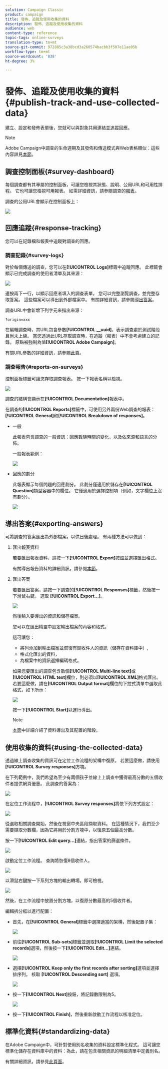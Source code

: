 ```yaml
---
solution: Campaign Classic
product: campaign
title: 發佈、追蹤及使用收集的資料
description: 發佈、追蹤及使用收集的資料
audience: web
content-type: reference
topic-tags: online-surveys
translation-type: tm+mt
source-git-commit: 972885c3a38bcd3a260574bacbb3f507e11ae05b
workflow-type: tm+mt
source-wordcount: '838'
ht-degree: 3%

---
```



# 發佈、追蹤及使用收集的資料{#publish-track-and-use-collected-data}

建立、設定和發佈表單後，您就可以與對象共用連結並追蹤回應。

>[!NOTE]
>
>Adobe Campaign中調查的生命週期及其發佈和傳送模式與Web表格類似：這些內容詳見[本節](../../web/using/about-web-forms.md)。

## 調查控制面板{#survey-dashboard}

每個調查都有其專屬的控制面板，可讓您檢視其狀態、說明、公用URL和可用性排程。 它也可讓您檢視可用報表。 如需詳細資訊，請參閱調查的[報表](#reports-on-surveys)。

調查的公用URL會顯示在控制面板上：

![](assets/survey_public_url.png)

## 回應追蹤{#response-tracking}

您可以在記錄檔和報表中追蹤對調查的回應。

### 調查記錄{#survey-logs}

對於每個傳送的調查，您可以在&#x200B;**[!UICONTROL Logs]**&#x200B;標籤中追蹤回應。 此標籤會顯示已完成調查的使用者清單及其來源：

![](assets/s_ncs_admin_survey_logs.png)

連按兩下一行，以顯示回應者填入的調查表單。 您可以完整瀏覽調查，並完整存取答案。 這些檔案可以導出到外部檔案中。 有關詳細資訊，請參閱[導出答案](#exporting-answers)。

調查URL中會新增下列字元來指出來源：

```
?origin=xxx
```

在編輯調查時，其URL包含參數&#x200B;**[!UICONTROL __uuid]**，表示調查處於測試階段且尚未上線。 當您透過此URL存取調查時，在追蹤（報表）中不會考慮建立的記錄。 原點被強制為值&#x200B;**[!UICONTROL Adobe Campaign]**。

有關URL參數的詳細資訊，請參閱[此頁](../../web/using/defining-web-forms-properties.md#form-url-parameters)。

### 調查報告{#reports-on-surveys}

控制面板標籤可讓您存取調查報表。 按一下報表名稱以檢視。

![](assets/s_ncs_admin_survey_report_doc.png)

調查的結構會顯示在&#x200B;**[!UICONTROL Documentation]**&#x200B;報表中。

在調查的&#x200B;**[!UICONTROL Reports]**&#x200B;標籤中，可使用另外兩份Web調查的報表：**[!UICONTROL General]**&#x200B;和&#x200B;**[!UICONTROL Breakdown of responses]**。

* 一般

   此報表包含調查的一般資訊：回應數隨時間的變化，以及依來源和語言的分佈。

   一般報表範例：

   ![](assets/s_ncs_admin_survey_report_0.png)

* 回應的劃分

   此報表顯示每個問題的回應劃分。 此劃分僅適用於儲存在&#x200B;**[!UICONTROL Question]**&#x200B;類型容器中的欄位。 它僅適用於選擇控制項（例如，文字欄位上沒有劃分）。

   ![](assets/s_ncs_admin_survey_report_2.png)

## 導出答案{#exporting-answers}

可將調查的答案匯出為外部檔案，以供日後處理。 有兩種方法可以做到：

1. 匯出報表資料

   若要匯出報表資料，請按一下&#x200B;**[!UICONTROL Export]**&#x200B;按鈕並選擇匯出格式。

   有關導出報告資料的詳細資訊，請參閱[本節](../../reporting/using/about-reports-creation-in-campaign.md)。

1. 匯出答案

   若要匯出答案，請按一下調查的&#x200B;**[!UICONTROL Responses]**&#x200B;標籤，然後按一下滑鼠右鍵。 選取 **[!UICONTROL Export...]**。

   ![](assets/s_ncs_admin_survey_logs_export_menu.png)

   然後輸入要導出的資訊和儲存檔案。

   您可以在匯出精靈中設定輸出檔案的內容和格式。

   這可讓您：

   * 將列添加到輸出檔案並恢復有關收件人的資訊（儲存在資料庫中）,
   * 格式化匯出的資料，
   * 為檔案中的資訊選擇編碼格式。

   如果您要匯出的調查包含數個&#x200B;**[!UICONTROL Multi-line text]**&#x200B;或&#x200B;**[!UICONTROL HTML text]**&#x200B;欄位，則必須以&#x200B;**[!UICONTROL XML]**&#x200B;格式匯出。 若要這麼做，請在&#x200B;**[!UICONTROL Output format]**&#x200B;欄位的下拉式清單中選取此格式，如下所示：

   ![](assets/s_ncs_admin_survey_logs_export_xml.png)

   按一下&#x200B;**[!UICONTROL Start]**&#x200B;以運行導出。

   >[!NOTE]
   >
   >[本節](../../platform/using/generic-imports-and-exports.md)中詳細介紹了資料導出及其配置的階段。

## 使用收集的資料{#using-the-collected-data}

透過線上調查收集的資訊可在定位工作流程的架構中復原。 若要這麼做，請使用&#x200B;**[!UICONTROL Survey responses]**&#x200B;方塊。

在下列範例中，我們希望為至少有兩個孩子並線上上調查中獲得最高分數的五個收件者提供網頁優惠。 此調查的答案為：

![](assets/s_ncs_admin_survey_responses_wf_box_4.png)

在定位工作流程中，**[!UICONTROL Survey responses]**&#x200B;將依下列方式設定：

![](assets/s_ncs_admin_survey_responses_wf_box_1.png)

從選取相關調查開始，然後在視窗中央區段擷取資料。 在這種情況下，我們至少需要擷取分數欄，因為它將用於分割方塊中，以復原五個最高分數。

按一下&#x200B;**[!UICONTROL Edit query...]**&#x200B;連結，指出答案的篩選條件。

![](assets/s_ncs_admin_survey_responses_wf_box_2.png)

啟動定位工作流程。 查詢將恢復8個收件人。

![](assets/s_ncs_admin_survey_responses_wf_box_5.png)

以滑鼠右鍵按一下系列方塊的輸出轉場，即可檢視。

![](assets/s_ncs_admin_survey_responses_wf_box_6.png)

然後，在工作流程中放置分割方塊，以復原分數最高的5個收件者。

編輯拆分框以進行配置：

* 首先，在&#x200B;**[!UICONTROL General]**&#x200B;標籤中選擇適當的架構，然後配置子集：

   ![](assets/s_ncs_admin_survey_responses_wf_box_6b.png)

* 前往&#x200B;**[!UICONTROL Sub-sets]**&#x200B;標籤並選取&#x200B;**[!UICONTROL Limit the selected records]**&#x200B;選項，然後按一下&#x200B;**[!UICONTROL Edit...]**&#x200B;連結。

   ![](assets/s_ncs_admin_survey_responses_wf_box_7.png)

* 選擇&#x200B;**[!UICONTROL Keep only the first records after sorting]**&#x200B;選項並選擇排序列。 核取 **[!UICONTROL Descending sort]** 選項。

   ![](assets/s_ncs_admin_survey_responses_wf_box_8.png)

* 按一下&#x200B;**[!UICONTROL Next]**&#x200B;按鈕，將記錄數限制為5。

   ![](assets/s_ncs_admin_survey_responses_wf_box_9.png)

* 按一下&#x200B;**[!UICONTROL Finish]**，然後重新啟動工作流程以核准定位。

## 標準化資料{#standardizing-data}

在Adobe Campaign中，可針對使用別名收集的資料設定標準化程式。 這可讓您標準化儲存在資料庫中的資料：為此，請在包含相關資訊的明細清單中定義別名。

有關詳細資訊，請參見[此頁面](../../platform/using/managing-enumerations.md#about-enumerations)。
